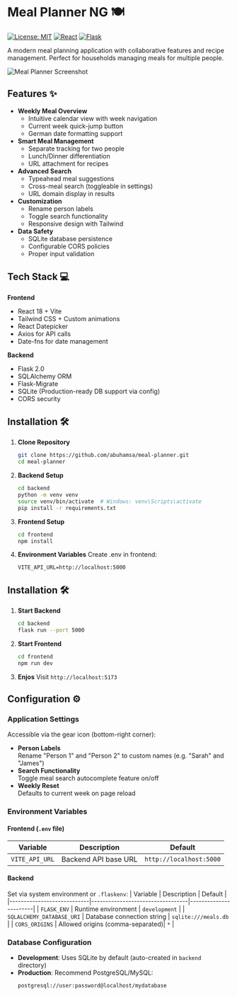 # Meal Planner NG 🍽️

[![License: MIT](https://img.shields.io/badge/License-MIT-yellow.svg)](https://opensource.org/licenses/MIT)
[![React](https://img.shields.io/badge/React-18.2.0-blue)](https://reactjs.org/)
[![Flask](https://img.shields.io/badge/Flask-2.0.1-green)](https://flask.palletsprojects.com/)

A modern meal planning application with collaborative features and recipe management. Perfect for households managing meals for multiple people.

![Meal Planner Screenshot](./screenshot.png)

## Features ✨

- **Weekly Meal Overview** 
  - Intuitive calendar view with week navigation
  - Current week quick-jump button
  - German date formatting support
- **Smart Meal Management**
  - Separate tracking for two people
  - Lunch/Dinner differentiation
  - URL attachment for recipes
- **Advanced Search**
  - Typeahead meal suggestions
  - Cross-meal search (toggleable in settings)
  - URL domain display in results
- **Customization**
  - Rename person labels
  - Toggle search functionality
  - Responsive design with Tailwind
- **Data Safety**
  - SQLite database persistence
  - Configurable CORS policies
  - Proper input validation

## Tech Stack 💻

**Frontend**
- React 18 + Vite
- Tailwind CSS + Custom animations
- React Datepicker
- Axios for API calls
- Date-fns for date management

**Backend**
- Flask 2.0
- SQLAlchemy ORM
- Flask-Migrate
- SQLite (Production-ready DB support via config)
- CORS security

## Installation 🛠️

1. **Clone Repository**
   ```bash
   git clone https://github.com/abuhamsa/meal-planner.git
   cd meal-planner
   ```
2. **Backend Setup**
   ```bash
   cd backend
   python -m venv venv
   source venv/bin/activate  # Windows: venv\Scripts\activate
   pip install -r requirements.txt
   ```

3. **Frontend Setup**
   ```bash
   cd frontend
   npm install
   ```

4. **Environment Variables**
Create .env in frontend:
   ```env
   VITE_API_URL=http://localhost:5000
   ```
## Installation 🛠️
1. **Start Backend**
    ```bash
   cd backend
   flask run --port 5000
   ```
2. **Start Frontend**
    ```bash
   cd frontend
   npm run dev
   ```   
3. **Enjos**
   Visit `http://localhost:5173`    

## Configuration ⚙️

### Application Settings
Accessible via the gear icon (bottom-right corner):
- **Person Labels**  
  Rename "Person 1" and "Person 2" to custom names (e.g. "Sarah" and "James")
- **Search Functionality**  
  Toggle meal search autocomplete feature on/off
- **Weekly Reset**  
  Defaults to current week on page reload

### Environment Variables

#### Frontend (`.env` file)
| Variable          | Description                     | Default               |
|-------------------|---------------------------------|-----------------------|
| `VITE_API_URL`    | Backend API base URL            | `http://localhost:5000` |

#### Backend
Set via system environment or `.flaskenv`:
| Variable                   | Description                      | Default               |
|----------------------------|----------------------------------|-----------------------|
| `FLASK_ENV`                | Runtime environment              | `development`         |
| `SQLALCHEMY_DATABASE_URI`  | Database connection string       | `sqlite:///meals.db`  |
| `CORS_ORIGINS`             | Allowed origins (comma-separated)| `*`                   |

### Database Configuration
- **Development**: Uses SQLite by default (auto-created in `backend` directory)
- **Production**: Recommend PostgreSQL/MySQL:
  ```bash
  postgresql://user:password@localhost/mydatabase